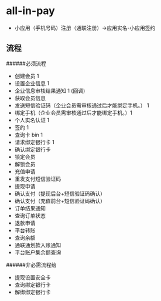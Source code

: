 # all-in-pay
* 小应用（手机号码）注册（通联注册）->应用实名-小应用签约
## 流程
######必须流程
* 创建会员 1
* 设置企业信息 1
* 企业信息审核结果通知 1 (回调)
* 获取会员信息
* 发送短信验证码（企业会员需审核通过后才能绑定手机。） 1
* 绑定手机（企业会员需审核通过后才能绑定手机。）1
* 个人实名认证 1
* 签约 1
* 查询卡 bin 1
* 请求绑定银行卡 1
* 确认绑定银行卡
* 锁定会员
* 解锁会员
* 充值申请
* 重发支付短信验证码
* 提现申请
* 确认支付（提现后台+短信验证码确认）
* 确认支付（充值前台+短信验证码确认）
* 订单结果通知
* 查询订单状态
* 退款申请
* 平台转账
* 查询余额
* 通联通划款入账通知
* 平台账户集余额查询



######非必需流程给
* 提现设置安全卡
* 查询绑定银行卡
* 解绑绑定银行卡


